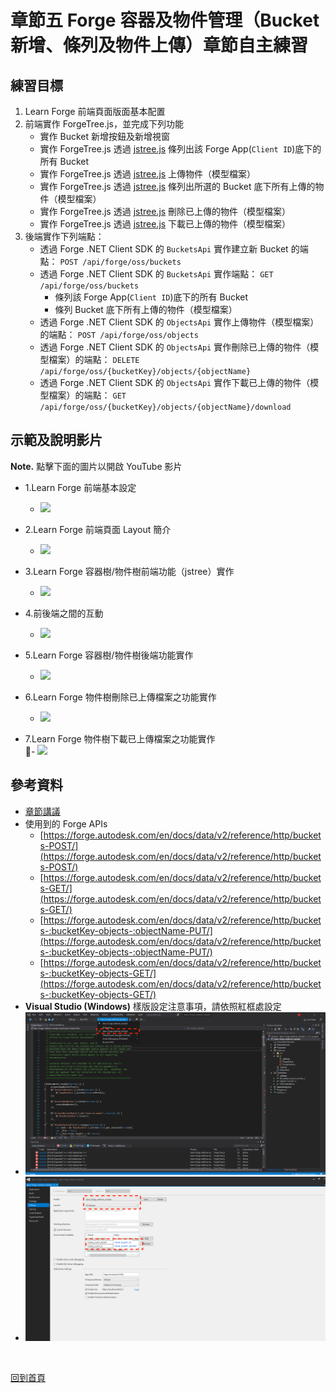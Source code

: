 # 章節五 Forge 容器及物件管理（Bucket新增、條列及物件上傳）章節自主練習

## 練習目標

1. Learn Forge 前端頁面版面基本配置
2. 前端實作 ForgeTree.js，並完成下列功能
   - 實作 Bucket 新增按鈕及新增視窗
   - 實作 ForgeTree.js 透過  [jstree.js](https://www.jstree.com/) 條列出該 Forge App(`Client ID`)底下的所有 Bucket
   - 實作 ForgeTree.js 透過  [jstree.js](https://www.jstree.com/) 上傳物件（模型檔案）
   - 實作 ForgeTree.js 透過  [jstree.js](https://www.jstree.com/) 條列出所選的 Bucket 底下所有上傳的物件（模型檔案）
   - 實作 ForgeTree.js 透過  [jstree.js](https://www.jstree.com/) 刪除已上傳的物件（模型檔案）
   - 實作 ForgeTree.js 透過  [jstree.js](https://www.jstree.com/) 下載已上傳的物件（模型檔案）
3. 後端實作下列端點：
   - 透過 Forge .NET Client SDK 的 `BucketsApi` 實作建立新 Bucket 的端點： `POST /api/forge/oss/buckets`
   - 透過 Forge .NET Client SDK 的 `BucketsApi` 實作端點： `GET /api/forge/oss/buckets`
     - 條列該 Forge App(`Client ID`)底下的所有 Bucket
     - 條列 Bucket 底下所有上傳的物件（模型檔案）
   - 透過 Forge .NET Client SDK 的 `ObjectsApi` 實作上傳物件（模型檔案）的端點： `POST /api/forge/oss/objects`
   - 透過 Forge .NET Client SDK 的 `ObjectsApi` 實作刪除已上傳的物件（模型檔案）的端點： `DELETE /api/forge/oss/{bucketKey}/objects/{objectName}`
   - 透過 Forge .NET Client SDK 的 `ObjectsApi` 實作下載已上傳的物件（模型檔案）的端點： `GET /api/forge/oss/{bucketKey}/objects/{objectName}/download`

## 示範及說明影片

**Note.** 點擊下面的圖片以開啟 YouTube 影片

- 1.Learn Forge 前端基本設定<br/>
  - [![](http://img.youtube.com/vi/IJzVXneHXf4/0.jpg)](http://www.youtube.com/watch?v=IJzVXneHXf4 "5.1-Frontend basic setup")

- 2.Learn Forge 前端頁面 Layout 簡介<br/>
  - [![](http://img.youtube.com/vi/kpif9-8Jq7c/0.jpg)](http://www.youtube.com/watch?v=kpif9-8Jq7c "5.2-Frontend Page Layout Intro")

- 3.Learn Forge 容器樹/物件樹前端功能（jstree）實作<br/>
  - [![](http://img.youtube.com/vi/ooeHTzR8DFU/0.jpg)](http://www.youtube.com/watch?v=ooeHTzR8DFU "5.3-Frontend Forge bucket tree Implementation")

- 4.前後端之間的互動<br/>
  - [![](http://img.youtube.com/vi/MelTqIexe9Q/0.jpg)](http://www.youtube.com/watch?v=MelTqIexe9Q "5.4-Backend basic intro")

- 5.Learn Forge 容器樹/物件樹後端功能實作<br/>
  - [![](http://img.youtube.com/vi/WGwIFysJlBg/0.jpg)](http://www.youtube.com/watch?v=WGwIFysJlBg "5.5-Backend Forge bucket tree Implementation")

- 6.Learn Forge 物件樹刪除已上傳檔案之功能實作<br/>
  - [![](http://img.youtube.com/vi/4DJ7Gv49wsM/0.jpg)](http://www.youtube.com/watch?v=4DJ7Gv49wsM "5.6-Forge bucket object deletion")

- 7.Learn Forge 物件樹下載已上傳檔案之功能實作<br/>
  - [![](http://img.youtube.com/vi/hDj01Wjn2wk/0.jpg)](http://www.youtube.com/watch?v=hDj01Wjn2wk "5.7-Forge bucket object download")

## 參考資料

 - [章節講議](README.md)
 - 使用到的 Forge APIs
    - [https://forge.autodesk.com/en/docs/data/v2/reference/http/buckets-POST/](https://forge.autodesk.com/en/docs/data/v2/reference/http/buckets-POST/)
    - [https://forge.autodesk.com/en/docs/data/v2/reference/http/buckets-GET/](https://forge.autodesk.com/en/docs/data/v2/reference/http/buckets-GET/)
    - [https://forge.autodesk.com/en/docs/data/v2/reference/http/buckets-:bucketKey-objects-:objectName-PUT/](https://forge.autodesk.com/en/docs/data/v2/reference/http/buckets-:bucketKey-objects-:objectName-PUT/)
    - [https://forge.autodesk.com/en/docs/data/v2/reference/http/buckets-:bucketKey-objects-GET/](https://forge.autodesk.com/en/docs/data/v2/reference/http/buckets-:bucketKey-objects-GET/)
 - **Visual Studio (Windows)** 樣版設定注意事項，請依照紅框處設定
 - ![alt "Visual Studio Windows template setup notice"](img/visual-studio-debug-setup-1.png)
 - ![alt "Visual Studio Windows template setup notice"](img/visual-studio-debug-setup-2.png)

<br/>

[回到首頁](../README.md)